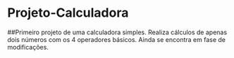 # Projeto-Calculadora
##Primeiro projeto de uma calculadora simples.
Realiza cálculos de apenas dois números com os 4 operadores básicos.
Ainda se encontra em fase de modificações.
